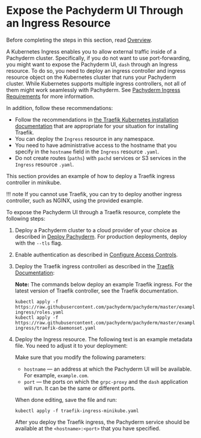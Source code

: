 # Expose the Pachyderm UI Through an Ingress Resource

Before completing the steps in this section, read [Overview](../configure-external-access/).

A Kubernetes Ingress enables you to allow external traffic inside
of a Pachyderm cluster. Specifically, if you do not want to use
port-forwarding, you might want to expose the Pachyderm UI, `dash`
through an Ingress resource. To do so, you need to deploy an ingress
controller and ingress resource object on the Kubernetes cluster that
runs your Pachyderm cluster. While Kubernetes supports multiple ingress
controllers, not all of them might work seamlessly with Pachyderm.
See [Pachyderm Ingress Requirements](../configure-external-access/#pachyderm-ingress-requirements/) for more information.

In addition, follow these recommendations:

* Follow the recommendations in [the Traefik Kubernetes installation documentation](https://docs.traefik.io/v1.7/user-guide/kubernetes/#deploy-traefik-using-a-deployment-or-daemonset)  that are appropriate for your situation
for installing Traefik.
* You can deploy the `Ingress` resource in any namespace.
* You need to have administrative access to the hostname that you
specify in the `hostname` field in the `Ingress` resource `.yaml`.
* Do not create routes (`paths`) with `pachd` services or S3 services
in the `Ingress` resource `.yaml`.

This section provides an example of how to deploy a Traefik ingress
controller in minikube.

!!! note
    If you cannot use Traefik, you can try to deploy another ingress
    controller, such as NGINX, using the provided example.

To expose the Pachyderm UI through a Traefik resource, complete
the following steps:

1. Deploy a Pachyderm cluster to a cloud provider of your choice as
described in [Deploy Pachyderm](../../deploy/).
For production deployments, deploy with the `--tls` flag.
1. Enable authentication as described in [Configure Access Controls](../../../enterprise/auth/auth/).
1. Deploy the Traefik ingress controlleri as described in the [Traefik Documentation](https://docs.traefik.io/v1.7/user-guide/kubernetes/):

   **Note:** The commands below deploy an example Traefik ingress.
   For the latest version of Traefik controller, see the
   Traefik documentation.

   ```shell
   kubectl apply -f https://raw.githubusercontent.com/pachyderm/pachyderm/master/examples/traefik-ingress/roles.yaml
   kubectl apply -f https://raw.githubusercontent.com/pachyderm/pachyderm/master/examples/traefik-ingress/traefik-daemonset.yaml
   ```

1. Deploy the Ingress resource. The following text is an example
metadata file. You need to adjust it to your deployment:

   <script src="https://gist.github.com/svekars/9c665571b665bbd999e050cb829adf2e.js"></script>

   Make sure that you modify the following parameters:

   * `hostname` — an address at which the Pachyderm UI will be
   available. For example, `example.com`.
   * `port` — the ports on which the `grpc-proxy` and the `dash`
   application will run. It can be the same or different ports.

   When done editing, save the file and run:

   ```shell
   kubectl apply -f traefik-ingress-minikube.yaml
   ```

   After you deploy the Traefik ingress, the Pachyderm service
   should be available at the `<hostname>:<port>` that you have
   specified.
